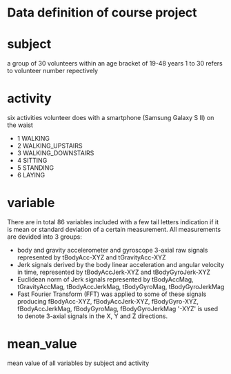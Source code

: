 Data definition of course project
=============
# subject
a group of 30 volunteers within an age bracket of 19-48 years
1 to 30 refers to volunteer number repectively
# activity
six activities volunteer does with a smartphone (Samsung Galaxy S II) on the waist
* 1 WALKING
* 2 WALKING_UPSTAIRS
* 3 WALKING_DOWNSTAIRS
* 4 SITTING
* 5 STANDING
* 6 LAYING
# variable
There are in total 86 variables included with a few tail letters indication if it is mean or standard deviation of a certain 
measurement. 
All measurements are devided into 3 groups:
* body and gravity accelerometer and gyroscope 3-axial raw signals represented by tBodyAcc-XYZ and tGravityAcc-XYZ
* Jerk signals derived by the body linear acceleration and angular velocity in time, represented by tBodyAccJerk-XYZ and tBodyGyroJerk-XYZ
* Euclidean norm of Jerk signals represented by tBodyAccMag, tGravityAccMag, tBodyAccJerkMag, tBodyGyroMag, tBodyGyroJerkMag
* Fast Fourier Transform (FFT) was applied to some of these signals producing fBodyAcc-XYZ, fBodyAccJerk-XYZ, fBodyGyro-XYZ, fBodyAccJerkMag, fBodyGyroMag, fBodyGyroJerkMag
'-XYZ' is used to denote 3-axial signals in the X, Y and Z directions.
# mean_value
mean value of all variables by subject and activity
